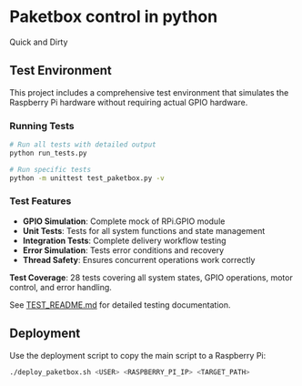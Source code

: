# Paketbox control in python

Quick and Dirty

## Test Environment

This project includes a comprehensive test environment that simulates the Raspberry Pi hardware without requiring actual GPIO hardware.

### Running Tests

```bash
# Run all tests with detailed output
python run_tests.py

# Run specific tests
python -m unittest test_paketbox.py -v
```

### Test Features

- **GPIO Simulation**: Complete mock of RPi.GPIO module
- **Unit Tests**: Tests for all system functions and state management
- **Integration Tests**: Complete delivery workflow testing
- **Error Simulation**: Tests error conditions and recovery
- **Thread Safety**: Ensures concurrent operations work correctly

**Test Coverage**: 28 tests covering all system states, GPIO operations, motor control, and error handling.

See [TEST_README.md](TEST_README.md) for detailed testing documentation.

## Deployment

Use the deployment script to copy the main script to a Raspberry Pi:

```bash
./deploy_paketbox.sh <USER> <RASPBERRY_PI_IP> <TARGET_PATH>
```
